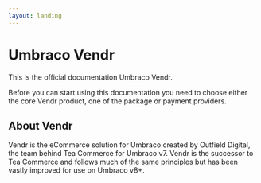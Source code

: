 ```yaml
---
layout: landing
---
```


# Umbraco Vendr

This is the official documentation Umbraco Vendr.

Before you can start using this documentation you need to choose either the core Vendr product, one of the package or payment providers.

## About Vendr

Vendr is the eCommerce solution for Umbraco created by Outfield Digital, the team behind Tea Commerce for Umbraco v7. Vendr is the successor to Tea Commerce and follows much of the same principles but has been vastly improved for use on Umbraco v8+.